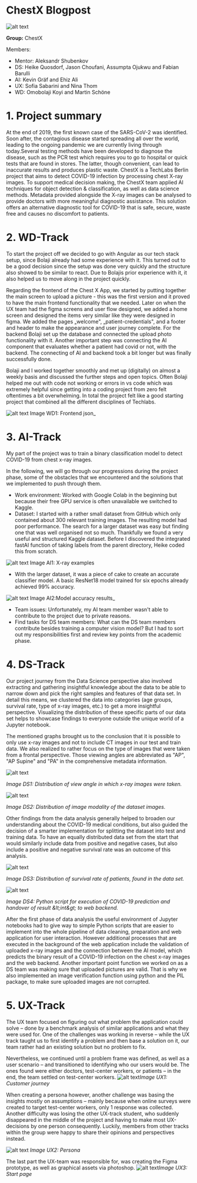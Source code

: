 # ChestX Blogpost

![alt text](https://github.com/TechLabs-Berlin/st21-chestX/blob/main/Blog%20Images/Logo.png)

**Group:** ChestX

Members:

- Mentor: Aleksandr Shubenkov
- DS: Heike Quosdorf, Jason Choufani, Assumpta Ojukwu and Fabian Barulli
- AI: Kevin Gräf and Ehiz Ali
- UX: Sofia Sabarini and Nina Thom 
- WD: Omobolaji Koyi and Martin Schöne


# 1. Project summary

At the end of 2019, the first known case of the SARS-CoV-2 was identified. Soon after, the contagious disease started spreading all over the world, leading to the ongoing pandemic we are currently living through today.Several testing methods have been developed to diagnose the disease, such as the PCR test which requires you to go to hospital or quick tests that are found in stores. The latter, though convenient, can lead to inaccurate results and produces plastic waste.
ChestX is a TechLabs Berlin project that aims to detect COVID-19 infection by processing chest X-ray images. To support medical decision making, the ChestX team applied AI techniques for object detection &amp; classification, as well as data science methods. Metadata provided alongside the X-ray images can be analysed to provide doctors with more meaningful diagnostic assistance. This solution offers an alternative diagnostic tool for COVID-19 that is safe, secure, waste free and causes no discomfort to patients.

#

# 2. WD-Track

To start the project off we decided to go with Angular as our tech stack setup, since Bolaji already had some experience with it. This turned out to be a good decision since the setup was done very quickly and the structure also showed to be similar to react. Due to Bolajis prior experience with it, it also helped us to move along in the project quickly.

Regarding the frontend of the Chest X App, we started by putting together the main screen to upload a picture - this was the first version and it proved to have the main frontend functionality that we needed. Later on when the UX team had the figma screens and user flow designed, we added a home screen and designed the items very similar like they were designed in figma. We added the pages „welcome&quot;, „patient-credentials&quot;, and a footer and header to make the appearance and user journey complete. For the backend Bolaji set up the database and connected the upload photo functionality with it. Another important step was connecting the AI component that evaluates whether a patient had covid or not, with the backend. The connecting of AI and backend took a bit longer but was finally successfully done.

Bolaji and I worked together smoothly and met up (digitally) on almost a weekly basis and discussed the further steps and open topics. Often Bolaji helped me out with code not working or errors in vs code which was extremely helpful since getting into a coding project from zero felt oftentimes a bit overwhelming. In total the project felt like a good starting project that combined all the different disciplines of Techlabs.

![alt text](https://github.com/TechLabs-Berlin/st21-chestX/blob/main/Blog%20Images/WD.PNG) Image WD1: Frontend json_

# 3. AI-Track

My part of the project was to train a binary classification model to detect COVID-19 from chest x-ray images.

In the following, we will go through our progressions during the project phase, some of the obstacles that we encountered and the solutions that we implemented to push through them.

- Work environment: Worked with Google Colab in the beginning but because their free GPU service is often unavailable we switched to Kaggle.
- Dataset: I started with a rather small dataset from GitHub which only contained about 300 relevant training images. The resulting model had poor performance. The search for a larger dataset was easy but finding one that was well organised not so much. Thankfully we found a very useful and structured Kaggle dataset. Before I discovered the integrated fastAI function of taking labels from the parent directory, Heike coded this from scratch.

![alt text](https://github.com/TechLabs-Berlin/st21-chestX/blob/main/Blog%20Images/image%20(1).png)
 Image AI1: X-ray examples

- With the larger dataset, it was a piece of cake to create an accurate classifier model. A basic ResNet18 model trained for six epochs already achieved 99% accuracy.

![alt text](https://github.com/TechLabs-Berlin/st21-chestX/blob/main/Blog%20Images/image.png)
 Image AI2:Model accuracy results_

- Team issues: Unfortunately, my AI team member wasn&#39;t able to contribute to the project due to private reasons.
- Find tasks for DS team members: What can the DS team members contribute besides training a computer vision model? But I had to sort out my responsibilities first and review key points from the academic phase.

#

# 4. DS-Track

Our project journey from the Data Science perspective also involved extracting and gathering insightful knowledge about the data to be able to narrow down and pick the right samples and features of that data set. In detail this means, we clustered the data into categories (age groups, survival rate, type of x-ray images, etc.) to get a more insightful perspective. Visualizing the distribution of these specific parts of our data set helps to showcase findings to everyone outside the unique world of a Jupyter notebook.

The mentioned graphs brought us to the conclusion that it is possible to only use x-ray images and not to include CT images in our test and train data. We also realized to rather focus on the type of images that were taken from a frontal perspective. Those viewing angles are abbreviated as &quot;AP&quot;, &quot;AP Supine&quot; and &quot;PA&quot; in the comprehensive metadata information.

![alt text](https://github.com/TechLabs-Berlin/st21-chestX/blob/main/Blog%20Images/DS1.png)

_Image DS1:
 Distribution of view angle in which x-ray images were taken._

![alt text](https://github.com/TechLabs-Berlin/st21-chestX/blob/main/Blog%20Images/DS2.png)

_Image DS2:
 Distribution of image modality of the dataset images._

Other findings from the data analysis generally helped to broaden our understanding about the COVID-19 medical conditions, but also guided the decision of a smarter implementation for splitting the dataset into test and training data. To have an equally distributed data set from the start that would similarly include data from positive and negative cases, but also include a positive and negative survival rate was an outcome of this analysis.

![alt text](https://github.com/TechLabs-Berlin/st21-chestX/blob/main/Blog%20Images/DS3.png)

_Image DS3:
 Distribution of survival rate of patients, found in the data set._

![alt text](https://github.com/TechLabs-Berlin/st21-chestX/blob/main/Blog%20Images/DS4.png)

_Image DS4:
 Python script for execution of COVID-19 prediction and handover of result \&lt;int\&gt; to web backend._

After the first phase of data analysis the useful environment of Jupyter notebooks had to give way to simple Python scripts that are easier to implement into the whole pipeline of data cleaning, preparation and web application for user interaction. However additional processes that are executed in the background of the web application include the validation of uploaded x-ray images and the connection between the AI model, which predicts the binary result of a COVID-19 infection on the chest x-ray images and the web backend.
 Another important point function we worked on as a DS team was making sure that uploaded pictures are valid. That is why we also implemented an image verification function using python and the PIL package, to make sure uploaded images are not corrupted.

# 5. UX-Track

The UX team focused on figuring out what problem the application could solve – done by a benchmark analysis of similar applications and what they were used for. One of the challenges was working in reverse – while the UX track taught us to first identify a problem and then base a solution on it, our team rather had an existing solution but no problem to fix.

Nevertheless, we continued until a problem frame was defined, as well as a user scenario – and transitioned to identifying who our users would be. The ones found were either doctors, test-center workers, or patients – in the end, the team settled on test-center workers. ![alt text](https://github.com/TechLabs-Berlin/st21-chestX/blob/main/Blog%20Images/Customer_Journey.PNG)_Image UX1: Customer journey_

When creating a persona however, another challenge was basing the insights mostly on assumptions – mainly because when online surveys were created to target test-center workers, only 1 response was collected. Another difficulty was losing the other UX-track student, who suddenly disappeared in the middle of the project and having to make most UX-decisions by one person consequently. Luckily, members from other tracks within the group were happy to share their opinions and perspectives instead.

![alt text](https://github.com/TechLabs-Berlin/st21-chestX/blob/main/Blog%20Images/Persona.jpg)
_Image UX2: Persona_

The last part the UX-team was responsible for, was creating the Figma prototype, as well as graphical assets via photoshop.
![alt text](https://github.com/TechLabs-Berlin/st21-chestX/blob/main/Blog%20Images/Start_page.jpg)_Image UX3: Start page_
